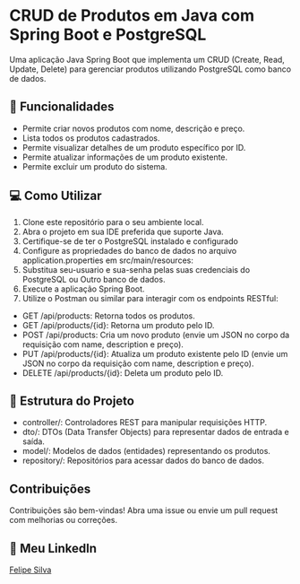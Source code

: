 # CRUD de Produtos em Java com Spring Boot e PostgreSQL
Uma aplicação Java Spring Boot que implementa um CRUD (Create, Read, Update, Delete) para gerenciar produtos utilizando PostgreSQL como banco de dados.

## 🚀 Funcionalidades

- Permite criar novos produtos com nome, descrição e preço.
- Lista todos os produtos cadastrados.
- Permite visualizar detalhes de um produto específico por ID.
- Permite atualizar informações de um produto existente.
- Permite excluir um produto do sistema.

## 💻 Como Utilizar

1. Clone este repositório para o seu ambiente local.
2. Abra o projeto em sua IDE preferida que suporte Java.
3. Certifique-se de ter o PostgreSQL instalado e configurado
4. Configure as propriedades do banco de dados no arquivo application.properties em src/main/resources:
5. Substitua seu-usuario e sua-senha pelas suas credenciais do PostgreSQL ou Outro banco de dados.
6. Execute a aplicação Spring Boot.
7. Utilize o Postman ou similar para interagir com os endpoints RESTful:
- GET /api/products: Retorna todos os produtos.
- GET /api/products/{id}: Retorna um produto pelo ID.
- POST /api/products: Cria um novo produto (envie um JSON no corpo da requisição com name, description e preço).
- PUT /api/products/{id}: Atualiza um produto existente pelo ID (envie um JSON no corpo da requisição com name, description e preço).
- DELETE /api/products/{id}: Deleta um produto pelo ID.

## 📂 Estrutura do Projeto
- controller/: Controladores REST para manipular requisições HTTP.
- dto/: DTOs (Data Transfer Objects) para representar dados de entrada e saída.
- model/: Modelos de dados (entidades) representando os produtos.
- repository/: Repositórios para acessar dados do banco de dados.

## Contribuições

Contribuições são bem-vindas! Abra uma issue ou envie um pull request com melhorias ou correções.

## 👤 Meu LinkedIn 
[Felipe Silva](https://www.linkedin.com/in/felipe-silva-127503198/)

